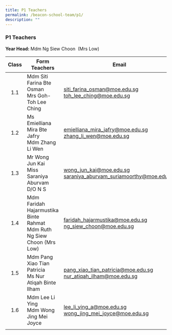 ```yaml
---
title: P1 Teachers
permalink: /beacon-school-team/p1/
description: ""
---
```

### P1 Teachers

**Year Head:** Mdm Ng Siew Choon&nbsp; (Mrs Low)

| **Class** | **Form Teachers** | **Email** |
|:---:|---|---|
| 1.1 | Mdm Siti Farina Bte Osman  <br>Mrs Goh-Toh Lee Ching | [siti_farina_osman@moe.edu.sg](mailto:siti_farina_osman@moe.edu.sg)  <br>[toh_lee_ching@moe.edu.sg](mailto:toh_lee_ching@moe.edu.sg) |
| 1.2 | Ms Emielliana Mira Bte Jafry  <br>Mdm Zhang Li Wen | [emielliana_mira_jafry@moe.edu.sg](mailto:emielliana_mira_jafry@moe.edu.sg)<br>[zhang_li_wen@moe.edu.sg](mailto:zhang_li_wen@moe.edu.sg) |
| 1.3 | Mr Wong Jun Kai  <br>Miss Saraniya Aburvam D/O N S | [wong_jun_kai@moe.edu.sg](mailto:wong_jun_kai@moe.edu.sg)<br>[saraniya_aburvam_suriamoorthy@moe.edu.sg](mailto:saraniya_aburvam_suriamoorthy@moe.edu.sg) |
| 1.4 | Mdm Faridah Hajarmustika Binte Rahmat  <br>Mdm Ruth Ng Siew Choon (Mrs Low) | [faridah_hajarmustika@moe.edu.sg](mailto:faridah_hajarmustika@moe.edu.sg)<br>[ng_siew_choon@moe.edu.sg](mailto:ng_siew_choon@moe.edu.sg) |
| 1.5 | Mdm Pang Xiao Tian Patricia  <br>Ms Nur Atiqah Binte Ilham | [pang_xiao_tian_patricia@moe.edu.sg](mailto:pang_xiao_tian_patricia@moe.edu.sg)<br>[nur_atiqah_ilham@moe.edu.sg](mailto:nur_atiqah_ilham@moe.edu.sg) |
| 1.6 | Mdm Lee Li Ying  <br>Mdm Wong Jing Mei Joyce | [lee_li_ying_a@moe.edu.sg](mailto:lee_li\_ying_a@moe.edu.sg)<br>[wong_jing_mei_joyce@moe.edu.sg](mailto:wong_jing_mei_joyce@moe.edu.sg) |
|  |  |  |